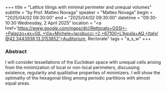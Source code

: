 +++
title = "Lattice tilings with minimal perimeter and unequal volumes"
subtitle = "by Prof. Matteo Novaga"
speaker = "Matteo Novaga"
begin = "2025/04/02  09:30:00"
end = "2025/04/02  09:30:00"
datetime = "09:30-10:30 Wednesday, 2 April 2025"
location = "<a href='https://www.google.com/maps/dir//Rettorato+GSSI+-+Palazzo+ex+GIL,+Via+Michele+Iacobucci,+2,+67100+L'Aquila+AQ,+Italy/@42.3443938,13.3153852'>Auditorium, Rectorate</a>"
tags = "a_s_w"
+++

### Abstract
I will consider tessellations of the Euclidean space with unequal cells arising from the minimization of local or non-local perimeters, discussing existence, regularity and qualitative properties of minimizers. I will show the optimality of the hexagonal tiling among periodic partitions with almost equal areas.
